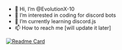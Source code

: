 - 👋 Hi, I’m @EvolutionX-10
- 👀 I’m interested in coding for discord bots
- 🌱 I’m currently learning discord.js
- 📫 How to reach me [will update it later]

[![Readme Card](https://github-readme-stats.vercel.app/api/pin/?username=EvolutionX-10&repo=github-readme-stats)](https://github.com/anuraghazra/github-readme-stats)
<!---
EvolutionX-10/EvolutionX-10 is a ✨ special ✨ repository because its `README.md` (this file) appears on your GitHub profile.
You can click the Preview link to take a look at your changes.
--->
